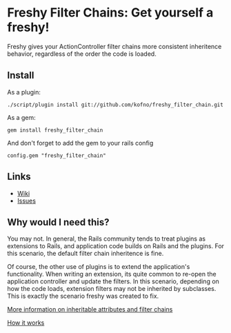 # Freshy Filter Chains: Get yourself a freshy!

Freshy gives your ActionController filter chains more consistent inheritence behavior, regardless of the order the code is loaded.

## Install

As a plugin:

    ./script/plugin install git://github.com/kofno/freshy_filter_chain.git

As a gem:

    gem install freshy_filter_chain

And don't forget to add the gem to your rails config

    config.gem "freshy_filter_chain"

## Links

* [Wiki](http://wiki.github.com/kofno/freshy_filter_chain)
* [Issues](http://github.com/kofno/freshy_filter_chain/issues)

## Why would I need this?

You may not. In general, the Rails community tends to treat plugins as extensions to Rails, and application code builds on Rails and the plugins. For this scenario, the default filter chain inheritence is fine.

Of course, the other use of plugins is to extend the application's functionality. When writing an extension, its quite common to re-open the application controller and update the filters. In this scenario, depending on how the code loads, extension filters may not be inherited by subclasses. This is exactly the scenario freshy was created to fix.

[More information on inheritable attributes and filter chains](http://wiki.github.com/kofno/freshy_filter_chain/rails-inheritable-attributes)

[How it works](http://wiki.github.com/kofno/freshy_filter_chain/how-it-works)




